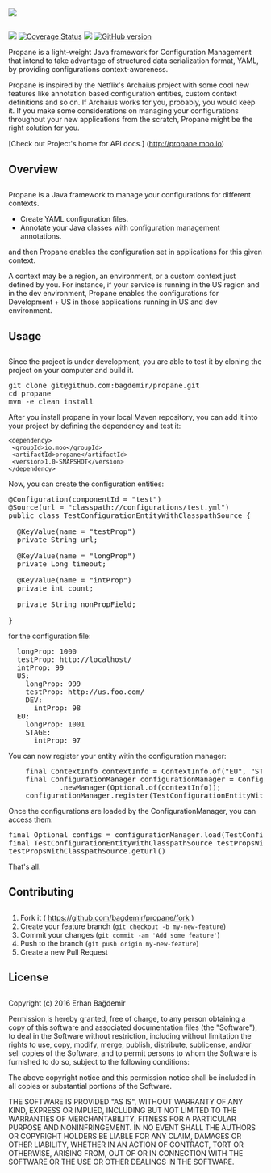 
<img src="http://www.bagdemir.com/img/propane_banner.jpg"/>

##

<img src="https://travis-ci.org/bagdemir/propane.svg?branch=master"/> [![Coverage Status](https://coveralls.io/repos/github/bagdemir/propane/badge.svg?branch=master)](https://coveralls.io/github/bagdemir/propane?branch=master) <img src="https://img.shields.io/packagist/l/doctrine/orm.svg" /> [![GitHub version](https://badge.fury.io/gh/bagdemir%2Fpropane.svg)](https://badge.fury.io/gh/bagdemir%2Fpropane)

Propane is a light-weight Java framework for Configuration Management that 
intend to take advantage of structured data serialization format, YAML, by 
providing configurations context-awareness.  
 
Propane is inspired by the Netflix's Archaius project with some cool new 
features like annotation based configuration entities, custom context 
definitions and so on. If Archaius works for you, probably, you would keep it.
 If you make some considerations on managing your configurations throughout 
 your new applications from the scratch, Propane might be the right solution for
  you.
 
[Check out Project's home for API docs.] (http://propane.moo.io)

## Overview

##

Propane is a Java framework to manage your configurations for different contexts. 
- Create YAML configuration files.
- Annotate your Java classes with configuration management annotations. 

and then  Propane enables the configuration set in applications for this given context.
 
A context may be a region, an environment, or a custom context just defined by you. For instance, if your service is running in the US region and in the dev environment, Propane enables the configurations for Development + US in those applications running in US and dev environment.

## Usage

##

Since the project is under development, you are able to test it by cloning the project on your computer and build it. 

<pre lang="shell">
git clone git@github.com:bagdemir/propane.git
cd propane
mvn -e clean install
</pre>

After you install propane in your local Maven repository, you can add it into your project by defining the dependency and test it:

```
<dependency>
 <groupId>io.moo</groupId>
 <artifactId>propane</artifactId>
 <version>1.0-SNAPSHOT</version>
</dependency>
```

Now, you can create the configuration entities: 

<pre lang="java">
@Configuration(componentId = "test")
@Source(url = "classpath://configurations/test.yml")
public class TestConfigurationEntityWithClasspathSource {

  @KeyValue(name = "testProp")
  private String url;

  @KeyValue(name = "longProp")
  private Long timeout;

  @KeyValue(name = "intProp")
  private int count;

  private String nonPropField;

}
</pre>

for the configuration file:

<pre lang="yaml">
  longProp: 1000
  testProp: http://localhost/
  intProp: 99
  US:
    longProp: 999
    testProp: http://us.foo.com/
    DEV:
      intProp: 98
  EU:
    longProp: 1001
    STAGE:
      intProp: 97
</pre>

You can now register your entity witin the configuration manager:
<pre lang="java">
    final ContextInfo contextInfo = ContextInfo.of("EU", "STAGE");
    final ConfigurationManager configurationManager = ConfigurationManager
            .newManager(Optional.of(contextInfo));
    configurationManager.register(TestConfigurationEntityWithClasspathSource.class);
</pre>

Once the configurations are loaded by the ConfigurationManager, you can access them:

<pre lang="java">
final Optional<TestConfigurationEntityWithClasspathSource> configs = configurationManager.load(TestConfigurationEntityWithClasspathSource.class);
final TestConfigurationEntityWithClasspathSource testPropsWithClasspathSource = configs.get();
testPropsWithClasspathSource.getUrl()
</pre>

That's all. 


## Contributing

##

1. Fork it ( https://github.com/bagdemir/propane/fork )
2. Create your feature branch (`git checkout -b my-new-feature`)
3. Commit your changes (`git commit -am 'Add some feature'`)
4. Push to the branch (`git push origin my-new-feature`)
5. Create a new Pull Request

## License

##

Copyright (c) 2016 Erhan Bağdemir

Permission is hereby granted, free of charge, to any person obtaining a copy
of this software and associated documentation files (the "Software"), to deal
in the Software without restriction, including without limitation the rights
to use, copy, modify, merge, publish, distribute, sublicense, and/or sell
copies of the Software, and to permit persons to whom the Software is
furnished to do so, subject to the following conditions:

The above copyright notice and this permission notice shall be included in all
copies or substantial portions of the Software.

THE SOFTWARE IS PROVIDED "AS IS", WITHOUT WARRANTY OF ANY KIND, EXPRESS OR
IMPLIED, INCLUDING BUT NOT LIMITED TO THE WARRANTIES OF MERCHANTABILITY,
FITNESS FOR A PARTICULAR PURPOSE AND NONINFRINGEMENT. IN NO EVENT SHALL THE
AUTHORS OR COPYRIGHT HOLDERS BE LIABLE FOR ANY CLAIM, DAMAGES OR OTHER
LIABILITY, WHETHER IN AN ACTION OF CONTRACT, TORT OR OTHERWISE, ARISING FROM,
OUT OF OR IN CONNECTION WITH THE SOFTWARE OR THE USE OR OTHER DEALINGS IN THE
SOFTWARE.

